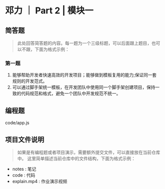 # 邓力 ｜ Part 2 | 模块一

## 简答题

> 此处回答简答题的内容。每一题为一个三级标题，可以后面跟上题目，也可以不跟，下面为格式示例：

### 第一题

1. 能够帮助开发者快速高效的开发项目；能够做到模板复用的能力;保证同一套规则的开发范式。
2. 可以通过脚手架统一模板，在开发团队中使用同一个脚手架创建项目，保持一致的代码规范和格式，避免一个团队中开发规范不统一。

## 编程题

code/app.js

## 项目文件说明

> 如果是有编程题或者项目演示，需要额外提交文件，可以直接放在当前仓库中。
> 这里简单描述当前仓库中的文件结构，下面为格式示例：

- notes : 笔记
- code : 代码
- explain.mp4 : 作业演示视频
